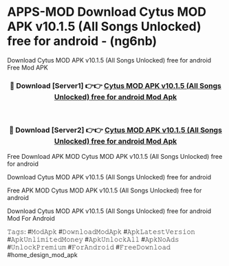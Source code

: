 # APPS-MOD Download Cytus MOD APK v10.1.5 (All Songs Unlocked) free for android - (ng6nb)
Download Cytus MOD APK v10.1.5 (All Songs Unlocked) free for android Free Mod APK

<div align="center">
<h3>🔴 Download [Server1] 👉👉 <a href="https://apk-comot.site?title=Cytus_MOD_APK_v10.1.5_(All_Songs_Unlocked)_free_for_android">Cytus MOD APK v10.1.5 (All Songs Unlocked) free for android Mod Apk</a></h3><br>

<h3>🔴 Download [Server2] 👉👉 <a href="https://apk-comot.site?title=Cytus_MOD_APK_v10.1.5_(All_Songs_Unlocked)_free_for_android">Cytus MOD APK v10.1.5 (All Songs Unlocked) free for android Mod Apk</a></h3>
</div>


Free Download APK MOD Cytus MOD APK v10.1.5 (All Songs Unlocked) free for android

Download Cytus MOD APK v10.1.5 (All Songs Unlocked) free for android 

Free APK MOD Cytus MOD APK v10.1.5 (All Songs Unlocked) free for android 

Download Cytus MOD APK v10.1.5 (All Songs Unlocked) free for android Mod For Android

𝚃𝚊𝚐𝚜: #𝙼𝚘𝚍𝙰𝚙𝚔 #𝙳𝚘𝚠𝚗𝚕𝚘𝚊𝚍𝙼𝚘𝚍𝙰𝚙𝚔 #𝙰𝚙𝚔𝙻𝚊𝚝𝚎𝚜𝚝𝚅𝚎𝚛𝚜𝚒𝚘𝚗 #𝙰𝚙𝚔𝚄𝚗𝚕𝚒𝚖𝚒𝚝𝚎𝚍𝙼𝚘𝚗𝚎𝚢 #𝙰𝚙𝚔𝚄𝚗𝚕𝚘𝚌𝚔𝙰𝚕𝚕 #𝙰𝚙𝚔𝙽𝚘𝙰𝚍𝚜 #𝚄𝚗𝚕𝚘𝚌𝚔𝙿𝚛𝚎𝚖𝚒𝚞𝚖 #𝙵𝚘𝚛𝙰𝚗𝚍𝚛𝚘𝚒𝚍 #𝙵𝚛𝚎𝚎𝙳𝚘𝚠𝚗𝚕𝚘𝚊𝚍 #home_design_mod_apk